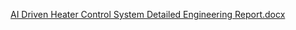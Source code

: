 [AI Driven Heater Control System Detailed Engineering Report.docx](https://github.com/user-attachments/files/22584510/AI.Driven.Heater.Control.System.Detailed.Engineering.Report.docx)
